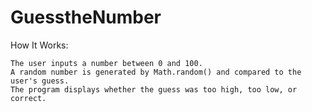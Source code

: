 # GuesstheNumber
How It Works:

    The user inputs a number between 0 and 100.
    A random number is generated by Math.random() and compared to the user's guess.
    The program displays whether the guess was too high, too low, or correct.
